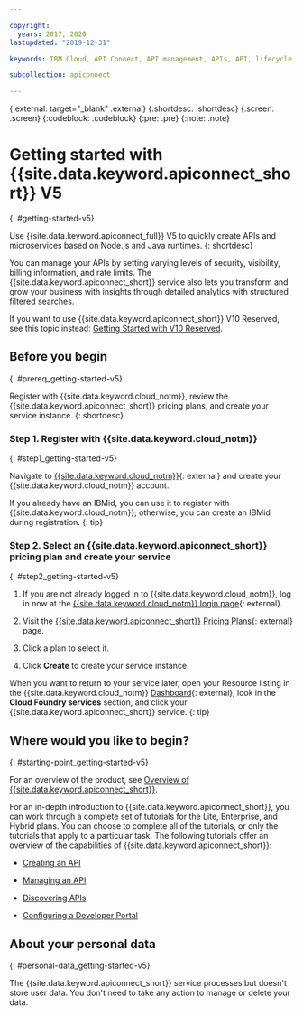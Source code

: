 ```yaml
---

copyright:
  years: 2017, 2020
lastupdated: "2019-12-31"

keywords: IBM Cloud, API Connect, API management, APIs, API, lifecycle, intro, API Connect Enterprise, API Connect Hybrid, API Connect Lite

subcollection: apiconnect

---
```


{:external: target="_blank" .external} 
{:shortdesc: .shortdesc}
{:screen: .screen}
{:codeblock: .codeblock}
{:pre: .pre}
{:note: .note}

# Getting started with {{site.data.keyword.apiconnect_short}} V5
{: #getting-started-v5}

Use {{site.data.keyword.apiconnect_full}} V5 to quickly create APIs and microservices based on Node.js and Java runtimes. 
{: shortdesc}

You can manage your APIs by setting varying levels of security, visibility, billing information, and rate limits. The {{site.data.keyword.apiconnect_short}} service also lets you transform and grow your business with insights through detailed analytics with structured filtered searches.

If you want to use {{site.data.keyword.apiconnect_short}} V10 Reserved, see this topic instead: [Getting Started with V10 Reserved](/docs/apiconnect?topic=apiconnect-getting-started).

## Before you begin
{: #prereq_getting-started-v5}

Register with {{site.data.keyword.cloud_notm}}, review the {{site.data.keyword.apiconnect_short}} pricing plans, and create your service instance.
{: shortdesc}

### Step 1. Register with {{site.data.keyword.cloud_notm}}
{: #step1_getting-started-v5}

Navigate to [{{site.data.keyword.cloud_notm}}](https://cloud.ibm.com/registration/){: external} and create your {{site.data.keyword.cloud_notm}} account. 

If you already have an IBMid, you can use it to register with {{site.data.keyword.cloud_notm}}; otherwise, you can create an IBMid during registration.
{: tip}

### Step 2. Select an {{site.data.keyword.apiconnect_short}} pricing plan and create your service
{: #step2_getting-started-v5}

1. If you are not already logged in to {{site.data.keyword.cloud_notm}}, log in now at the [{{site.data.keyword.cloud_notm}} login page](https://cloud.ibm.com/login/){: external}.

2. Visit the [{{site.data.keyword.apiconnect_short}} Pricing Plans](https://cloud.ibm.com/catalog/services/api-connect){: external} page.

3. Click a plan to select it.

4. Click **Create** to create your service instance.

When you want to return to your service later, open your Resource listing in the {{site.data.keyword.cloud_notm}} [Dashboard](https://cloud.ibm.com/resources){: external}, look in the **Cloud Foundry services** section, and click your {{site.data.keyword.apiconnect_short}} service.
{: tip}


## Where would you like to begin?
{: #starting-point_getting-started-v5}

For an overview of the product, see [Overview of {{site.data.keyword.apiconnect_short}}](/docs/apiconnect?topic=apiconnect-apic_overview).

For an in-depth introduction to {{site.data.keyword.apiconnect_short}}, you can work through a complete set of tutorials for the Lite, Enterprise, and Hybrid plans. You can choose to complete all of the tutorials, or only the tutorials that apply to a particular task. The following tutorials offer an overview of the capabilities of {{site.data.keyword.apiconnect_short}}:

- [Creating an API](/docs/apiconnect/tutorials?topic=apiconnect-tut_create_api_node)

- [Managing an API](/docs/apiconnect/tutorials?topic=apiconnect-tut_rest_landing)

- [Discovering APIs](/docs/apiconnect/tutorials?topic=apiconnect-tut_discover_apis)

- [Configuring a Developer Portal](/docs/apiconnect/tutorials?topic=apiconnect-tut_config_dev_portal)


## About your personal data
{: #personal-data_getting-started-v5}

The {{site.data.keyword.apiconnect_short}} service processes but doesn't store user data. You don't need to take any action to manage or delete your data.
